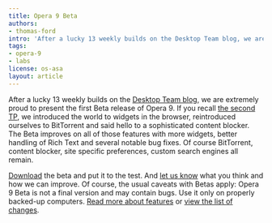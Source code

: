 ```yaml
---
title: Opera 9 Beta
authors:
- thomas-ford
intro: 'After a lucky 13 weekly builds on the Desktop Team blog, we are extremely proud to present the first Beta release of Opera 9.'
tags:
- opera-9
- labs
license: os-asa
layout: article
---
```


After a lucky 13 weekly builds on the [Desktop Team blog][1], we are extremely proud to present the first Beta release of Opera 9. If you recall [the second TP][2], we introduced the world to widgets in the browser, reintroduced ourselves to BitTorrent and said hello to a sophisticated content blocker. The Beta improves on all of those features with more widgets, better handling of Rich Text and several notable bug fixes. Of course BitTorrent, content blocker, site specific preferences, custom search engines all remain.

[1]: http://my.opera.com/desktopteam/
[2]: http://labs.opera.com/downloads/

[Download][3] the beta and put it to the test. And [let us know][4] what you think and how we can improve. Of course, the usual caveats with Betas apply: Opera 9 Beta is not a final version and may contain bugs. Use it only on properly backed-up computers. [Read more about features][5] or [view the list of changes][6].

[3]: http://opera.com/download/index.dml?ver=9.0b
[4]: http://my.opera.com/community/forums/forum.dml?id=31
[5]: http://www.opera.com/pressreleases/en/2006/04/20/
[6]: http://www.opera.com/docs/changelogs/
